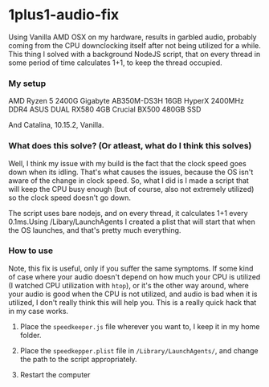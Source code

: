 # 1plus1-audio-fix
Using Vanilla AMD OSX on my hardware, results in garbled audio, probably coming from the CPU downclocking itself after not being utilized for a while. This thing I solved with a background NodeJS script, that on every thread in some period of time calculates 1+1, to keep the thread occupied.

### My setup
AMD Ryzen 5 2400G
Gigabyte AB350M-DS3H
16GB HyperX 2400MHz DDR4
ASUS DUAL RX580 4GB
Crucial BX500 480GB SSD

And Catalina, 10.15.2, Vanilla.

### What does this solve? (Or atleast, what do I think this solves)
Well, I think my issue with my build is the fact that the clock speed goes down when its idling. That's what causes the issues, because the OS isn't aware of the change in clock speed. So, what I did is I made a script that will keep the CPU busy enough (but of course, also not extremely utilized) so the clock speed doesn't go down.

The script uses bare nodejs, and on every thread, it calculates 1+1 every 0.1ms.Using /Libary/LaunchAgents I created a plist that will start that when the OS launches, and that's pretty much everything.

### How to use

Note, this fix is useful, only if you suffer the same symptoms. If some kind of case where your audio doesn't depend on how much your CPU is utilized (I watched CPU utilization with `htop`), or it's the other way around, where your audio is good when the CPU is not utilized, and audio is bad when it is utilized, I don't really think this will help you. This is a really quick hack that in my case works.

1. Place the `speedkeeper.js` file wherever you want to, I keep it in my home folder.

2. Place the `speedkepper.plist` file in `/Library/LaunchAgents/`, and change the path to the script appropriately.

3. Restart the computer
